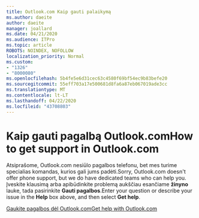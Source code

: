 ```yaml
---
title: Outlook.com Kaip gauti palaikymą
ms.author: daeite
author: daeite
manager: joallard
ms.date: 04/21/2020
ms.audience: ITPro
ms.topic: article
ROBOTS: NOINDEX, NOFOLLOW
localization_priority: Normal
ms.custom:
- "1326"
- "8000080"
ms.openlocfilehash: 5b4fe5e6d31cec63c4580f69bf54ec9b83befe20
ms.sourcegitcommit: 55eff703a17e500681d8fa6a87eb067019ade3cc
ms.translationtype: MT
ms.contentlocale: lt-LT
ms.lasthandoff: 04/22/2020
ms.locfileid: "43708803"
---
```

# <a name="how-to-get-support-in-outlookcom"></a><span data-ttu-id="6a7b3-102">Kaip gauti pagalbą Outlook.com</span><span class="sxs-lookup"><span data-stu-id="6a7b3-102">How to get support in Outlook.com</span></span>

<span data-ttu-id="6a7b3-103">Atsiprašome, Outlook.com nesiūlo pagalbos telefonu, bet mes turime specialias komandas, kurios gali jums padėti.</span><span class="sxs-lookup"><span data-stu-id="6a7b3-103">Sorry, Outlook.com doesn't offer phone support, but we do have dedicated teams who can help you.</span></span>
<span data-ttu-id="6a7b3-104">Įveskite klausimą arba apibūdinkite problemą aukščiau esančiame **žinyno** lauke, tada pasirinkite **Gauti pagalbos**.</span><span class="sxs-lookup"><span data-stu-id="6a7b3-104">Enter your question or describe your issue in the **Help** box above, and then select **Get help**.</span></span>

[<span data-ttu-id="6a7b3-105">Gaukite pagalbos dėl Outlook.com</span><span class="sxs-lookup"><span data-stu-id="6a7b3-105">Get help with Outlook.com</span></span>](https://support.office.com/article/40676ad0-c831-45ac-a023-5be633be798d?wt.mc_id=Office_Outlook_com_Alchemy)
